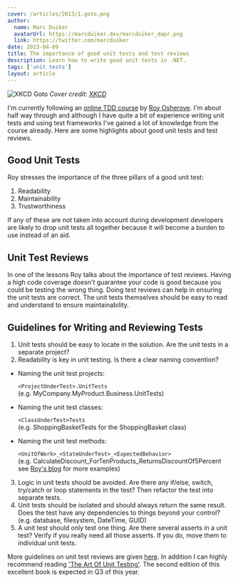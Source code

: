 ```yaml
---
cover: /articles/2013/1.goto.png
author:
  name: Marc Duiker
  avatarUrl: https://marcduiker.dev/marcduiker_dapr.png
  link: https://twitter.com/marcduiker
date: 2013-04-09
title: The importance of good unit tests and test reviews
description: Learn how to write good unit tests in .NET.
tags: ['unit tests']
layout: article
---
```


![XKCD Goto](/articles/2013/1.goto.png)
*Cover credit: [XKCD](https://xkcd.com/292/)*

I'm currently following an [online TDD course](https://www.udemy.com/draft/14162/) by [Roy Osherove](http://osherove.com/). I'm about half way through and although I have quite a bit of experience writing unit tests and using test frameworks I've gained a lot of knowledge from the course already. Here are some highlights about good unit tests and test reviews.

## Good Unit Tests
Roy stresses the importance of the three pillars of a good unit test:

1. Readability
2. Maintainability
3. Trustworthiness

If any of these are not taken into account during development developers are likely to drop unit tests all together because it will become a burden to use instead of an aid.

## Unit Test Reviews
In one of the lessons Roy talks about the importance of test reviews. Having a high code coverage doesn't guarantee your code is good because you could be testing the wrong thing. Doing test reviews can help in ensuring the unit tests are correct. The unit tests themselves should be easy to read and understand to ensure maintainability.

## Guidelines for Writing and Reviewing Tests

1. Unit tests should be easy to locate in the solution. Are the unit tests in a separate project?
2. Readability is key in unit testing. Is there a clear naming convention?

 - Naming the unit test projects:

    `<ProjectUnderTest>.UnitTests`    
    (e.g. MyCompany.MyProduct.Business.UnitTests)    

 - Naming the unit test classes:
  
    `<ClassUnderTest>Tests`    
    (e.g. ShoppingBasketTests for the ShoppingBasket class)    

 - Naming the unit test methods:

    `<UnitOfWork>_<StateUnderTest>_<ExpectedBehavior>`    
    (e.g. CalculateDiscount_ForTenProducts_ReturnsDiscountOf5Percent see [Roy's blog](http://osherove.com/blog/2005/4/3/naming-standards-for-unit-tests.html) for more examples)    

3. Logic in unit tests should be avoided. Are there any if/else, switch, try/catch or loop statements in the test? Then refactor the test into separate tests.
4. Unit tests should be isolated and should always return the same result. Does the test have any dependencies to things beyond your control? (e.g. database, filesystem, DateTime, GUID)
5. A unit test should only test one thing. Are there several asserts in a unit test? Verify if you really need all those asserts. If you do, move them to individual unit tests.

More guidelines on unit test reviews are given [here](http://artofunittesting.com/unit-testing-review-guidelines/). In addition I can highly recommend reading ['The Art Of Unit Testing'](http://www.manning.com/osherove/). The second edition of this excellent book is expected in Q3 of this year.